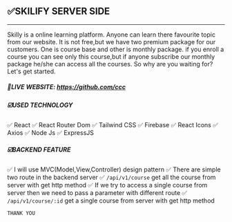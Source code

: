 ## ✅SKILIFY SERVER SIDE

---

Skilly is a online learning platform. Anyone can learn there favourite topic from our website. It is not free,but we have two premium package for our customers. One is course base and other is monthly package. if you enroll a course you can see only this course,but if anyone subscribe our monthly package he/she can access all the courses. So why are you waiting for? Let's get started.

##### 🔗LIVE WEBSITE: https://github.com/ccc

##### ☑️USED TECHNOLOGY

✅ React
✅ React Router Dom
✅ Tailwind CSS
✅ Firebase
✅ React Icons
✅ Axios
✅ Node Js
✅ ExpressJS

##### ☑️BACKEND FEATURE

✅ I will use MVC(Model,View,Controller) design pattern
✅ There are simple two route in the backend server
✅ `/api/v1/course` get all the course from server with get http method
✅ If we try to access a single course from server then we need to pass a parameter with different route
✅ `/api/v1/course/:id` get a single course from server with get http method

`THANK YOU`
